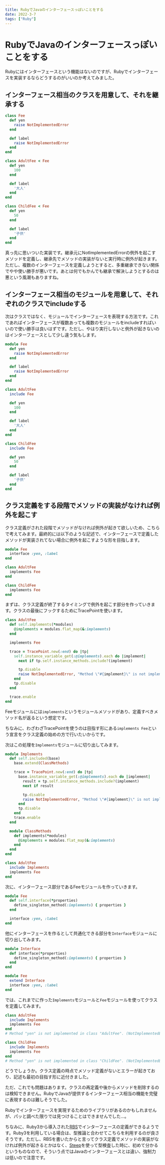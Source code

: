 ```yaml
---
title: RubyでJavaのインターフェースっぽいことをする
date: 2022-3-7
tags: ["Ruby"]
---
```


# RubyでJavaのインターフェースっぽいことをする

Rubyにはインターフェースという機能はないのですが、Rubyでインターフェースを実装するならどうするのがいいのか考えてみました。

## インターフェース相当のクラスを用意して、それを継承する

```ruby
class Fee
  def yen
    raise NotImplementedError
  end

  def label
    raise NotImplementedError
  end
end

class AdultFee < Fee
  def yen
    100
  end

  def label
    '大人'
  end
end

class ChildFee < Fee
  def yen
    50
  end

  def label
    '子供'
  end
end
```

真っ先に思いついた実装です。継承元にNotImplementedErrorの例外を起こすメソッドを定義し、継承先でメソッドの実装がないと実行時に例外が起きます。ただし、複数のインターフェースを定義しようとすると、多重継承できない関係でやや使い勝手が悪いです。あとは何でもかんでも継承で解決しようとするのは悪という風潮もありますね。

## インターフェース相当のモジュールを用意して、それぞれのクラスでincludeする

次はクラスではなく、モジュールでインターフェースを表現する方法です。これであればインターフェースが複数あっても複数のモジュールをincludeすればいいので使い勝手は良いはずです。ただし、やはり実行しないと例外が起きないのはインターフェースとして少し違う気もします。

```ruby
module Fee
  def yen
    raise NotImplementedError
  end

  def label
    raise NotImplementedError
  end
end

class AdultFee
  include Fee

  def yen
    100
  end

  def label
    '大人'
  end
end

class ChildFee
  include Fee

  def yen
    50
  end

  def label
    '子供'
  end
end
```

## クラス定義をする段階でメソッドの実装がなければ例外を起こす

クラス定義がされた段階でメソッドがなければ例外が起きて欲しいため、こちらで考えてみます。最終的には以下のような記述で、インターフェースで定義したメソッドが実装されてない場合に例外を起こすような形を目指します。

```ruby
module Fee
  interface :yen, :label
end

class AdultFee
  implements Fee
end

class ChildFee
  implements Fee
end
```

まずは、クラス定義が終了するタイミングで例外を起こす部分を作っていきます。クラスの最後にフックするためにTracePointを使います。

```ruby
class AdultFee
  def self.implements(*modules)
    @implements = modules.flat_map(&:implements)
  end

  implements Fee

  trace = TracePoint.new(:end) do |tp|
    self.instance_variable_get(:@implements).each do |implement|
      next if tp.self.instance_methods.include?(implement)

      tp.disable
      raise NotImplementedError, "Method \"#{implement}\" is not implemented in class \"#{self.name}\"."
    end
    tp.disable
  end

  trace.enable
end
```

Feeモジュールには`implements`というモジュールメソッドがあり、定義すべきメソッド名が返るという想定です。

ちなみに、わざわざTracePointを使うのは目指す形にある`implements Fee`という宣言をクラス定義の始めの方で行いたいからです。

次はこの処理を`Implements`モジュールに切り出してみます。

```ruby
module Implements
  def self.included(base)
    base.extend(ClassMethods)

    trace = TracePoint.new(:end) do |tp|
      base.instance_variable_get(:@implements).each do |implement|
        result = tp.self.instance_methods.include?(implement)
        next if result

        tp.disable
        raise NotImplementedError, "Method \"#{implement}\" is not implemented in class \"#{base.name}\"."
      end
      tp.disable
    end
    trace.enable
  end

  module ClassMethods
    def implements(*modules)
      @implements = modules.flat_map(&:implements)
    end
  end
end

class AdultFee
  include Implements
  implements Fee
end
```

次に、インターフェース部分であるFeeモジュールを作っていきます。

```ruby
module Fee
  def self.interface(*properties)
    define_singleton_method(:implements) { properties }
  end

  interface :yen, :label
end
```

他にインターフェースを作るとして共通化できる部分を`Interface`モジュールに切り出してみます。

```ruby
module Interface
  def interface(*properties)
    define_singleton_method(:implements) { properties }
  end
end

module Fee
  extend Interface
  interface :yen, :label
end
```

では、これまでに作った`Implements`モジュールと`Fee`モジュールを使ってクラスを定義してみます。

```ruby
class AdultFee
  include Implements
  implements Fee
end
# Method "yen" is not implemented in class "AdultFee". (NotImplementedError)

class ChildFee
  include Implements
  implements Fee
end
# Method "yen" is not implemented in class "ChildFee". (NotImplementedError)
```

どうでしょうか。クラス定義の時点でメソッド定義がないとエラーが起きており、記述も最初の目指す形に近付きました。

ただ、これでも問題はあります。クラスの再定義や後からメソッドを削除するのは検知できません。RubyでJavaが提供するインターフェース相当の機能を完璧に表現するのは難しそうでした。

Rubyでインターフェースを実現するためのライブラリがあるのかもしれませんが、パッと調べた限りでは見つけることはできませんでした...。

ちなみに、Ruby3から導入された[RBS](https://github.com/ruby/rbs)でインターフェースの定義ができるようです。Ruby3を利用している場合は、型推論と合わせてこちらを利用するのが良さそうです。ただし、RBSを書いたからと言ってクラス定義でメソッドの実装がなければ例外が起きるとかはなく、[Steep](https://github.com/soutaro/steep)を使って型検査した時に、初めて分かるというものなので、そういう点ではJavaのインターフェースとは違い、強制力は低いので注意です。
